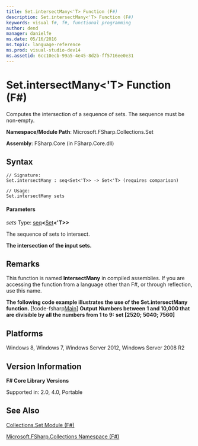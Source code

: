 ```yaml
---
title: Set.intersectMany<'T> Function (F#)
description: Set.intersectMany<'T> Function (F#)
keywords: visual f#, f#, functional programming
author: dend
manager: danielfe
ms.date: 05/16/2016
ms.topic: language-reference
ms.prod: visual-studio-dev14
ms.assetid: 6cc10ecb-99a5-4e45-8d2b-ff5716ee0e31 
---
```


# Set.intersectMany<'T> Function (F#)

Computes the intersection of a sequence of sets. The sequence must be non-empty.

**Namespace/Module Path**: Microsoft.FSharp.Collections.Set

**Assembly**: FSharp.Core (in FSharp.Core.dll)


## Syntax

```
// Signature:
Set.intersectMany : seq<Set<'T>> -> Set<'T> (requires comparison)

// Usage:
Set.intersectMany sets
```

#### Parameters
*sets*
Type: [seq](https://msdn.microsoft.com/library/2f0c87c6-8a0d-4d33-92a6-10d1d037ce75)**&lt;**[Set](https://msdn.microsoft.com/library/50cebdce-0cd7-4c5c-8ebc-f3a9e90b38d8)**&lt;'T&gt;&gt;**


The sequence of sets to intersect.



**The intersection of the input sets.**
## Remarks
This function is named **IntersectMany** in compiled assemblies. If you are accessing the function from a language other than F#, or through reflection, use this name.

**The following code example illustrates the use of the Set.intersectMany function.**
[!code-fsharp[Main](snippets/fssets/snippet5.fs)]
**Output**
**Numbers between 1 and 10,000 that are divisible by**
**all the numbers from 1 to 9:**
**set [2520; 5040; 7560]**
## Platforms
Windows 8, Windows 7, Windows Server 2012, Windows Server 2008 R2


## Version Information
**F# Core Library Versions**

Supported in: 2.0, 4.0, Portable




## See Also
[Collections.Set Module &#40;F&#35;&#41;](Collections.Set-Module-%5BFSharp%5D.md)

[Microsoft.FSharp.Collections Namespace &#40;F&#35;&#41;](Microsoft.FSharp.Collections-Namespace-%5BFSharp%5D.md)

